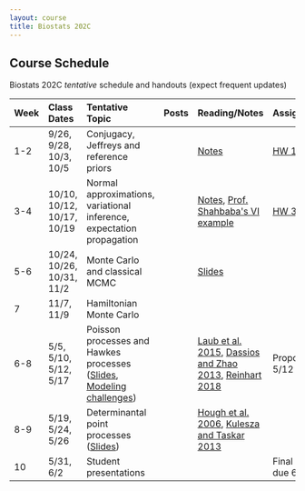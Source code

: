 ```yaml
---
layout: course
title: Biostats 202C
---
```


## Course Schedule

Biostats 202C _tentative_ schedule and handouts (expect frequent updates)


| Week | Class Dates | Tentative Topic | Posts | Reading/Notes | Assignments
|:-----------|:-----------|:------------|:------------|:------------|:------------|
|  1-2 | 9/26, 9/28, 10/3, 10/5   | Conjugacy, Jeffreys and reference priors | | [Notes](https://ucla-biostats-202c.github.io/reading/Notes1.pdf) | [HW 1](https://ucla-biostats-202c.github.io/notes/HW1.pdf), [HW 2](https://ucla-biostats-202c.github.io/notes/HW2.pdf)
|  3-4 | 10/10, 10/12, 10/17, 10/19 | Normal approximations, variational inference, expectation propagation | |  [Notes](https://ucla-biostats-202c.github.io/reading/Notes2.pdf), [Prof. Shahbaba's VI example](https://ucla-biostats-202c.github.io/reading/VI.pdf) | [HW 3](https://ucla-biostats-202c.github.io/notes/HW3.pdf)
|5-6| 10/24, 10/26, 10/31, 11/2 | Monte Carlo and classical MCMC || [Slides](https://ucla-biostats-202c.github.io/notes/Slides1.pdf) | 
|  7 |  11/7, 11/9 | Hamiltonian Monte Carlo | | 
| 6-8 | 5/5, 5/10, 5/12, 5/17 | Poisson processes and Hawkes processes ([Slides](https://ucla-biostats-202C.github.io/slides/StochProc4.pdf), [Modeling challenges](https://ucla-biostats-270.github.io/slides/hawkesChallenges.pdf))| |[Laub et al. 2015](https://ucla-biostats-270.github.io/reading/Laub.pdf), [Dassios and Zhao 2013](https://ucla-biostats-270.github.io/reading/DZ2013.pdf), [Reinhart 2018](https://ucla-biostats-270.github.io/reading/Reinhart.pdf) | Proposal due 5/12
|  8-9 |  5/19, 5/24, 5/26 | Determinantal point processes ([Slides](https://ucla-biostats-202C.github.io/slides/StochProc5.pdf))  | | [Hough et al. 2006](https://ucla-biostats-270.github.io/reading/hough.pdf), [Kulesza and Taskar 2013](https://ucla-biostats-270.github.io/reading/DPP_ML.pdf)  | 
| 10 | 5/31, 6/2 | Student presentations | | |Final project due 6/2
